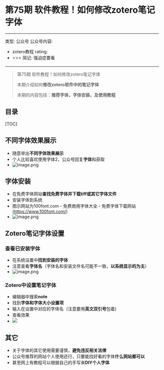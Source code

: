 # 第75期 软件教程！如何修改zotero笔记字体

---
类型: 公众号
公众号内容:
  - zotero教程
rating:
  - ⭐⭐⭐
简记: 强迫症要看
---

>第75期 软件教程！如何修改zotero笔记字体
>
>本期介绍如何**修改zotero软件中的笔记字体**
>
>本期的内容包括：**推荐字体，字体安装，及使用教程**

## 目录

[TOC]

## 不同字体效果展示

- 随意举出**不同字体效果展示**
- 个人比较喜欢使用字体2，公众号回复**字体**和获取
- ![image.png](https://pic-go-42.oss-cn-guangzhou.aliyuncs.com/img/202401231610835.png)

## 字体安装

- 在免费字体网站**查找免费字体并下载tiff或其它字体文件**
- 安装字体到系统
- 图示网站为100font.com - 免费商用字体大全 - 免费字体下载网站(https://www.100font.com/)
- ![image.png](https://pic-go-42.oss-cn-guangzhou.aliyuncs.com/img/202401231618928.png)

## Zotero笔记字体设置

### 查看已安装字体

- 在系统设置中**找到安装的字体**
- 注意查看**字体名**（字体名和安装文件名可能不一致，**以系统显示的为主**）
- ![image.png](https://pic-go-42.oss-cn-guangzhou.aliyuncs.com/img/202401231623679.png)

### Zotero中设置笔记字体

- 编辑器中搜索**note**
- 找到**字体和字体大小设置项**
- 输入在设置中对应的字体名（注意要用**英文双引号**包着)
- 查看效果
- ![](https://pic-go-42.oss-cn-guangzhou.aliyuncs.com/img/202401231632424.png)

## 其它

- 关于字体的其它使用需要谨慎，**避免违反相关法律**
- 公众号推荐的网站个人使用还行，只要能找好看的字体**什么网站都可以**
- 甚至网上有教程可以根据自己的手写来**DIY个人字体**


